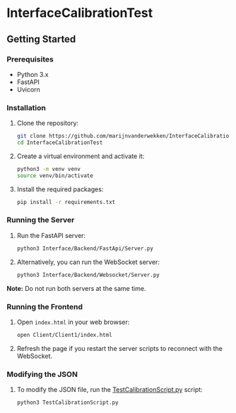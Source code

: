 # InterfaceCalibrationTest


## Getting Started

### Prerequisites

- Python 3.x
- FastAPI
- Uvicorn

### Installation

1. Clone the repository:
    ```sh
    git clone https://github.com/marijnvanderwekken/InterfaceCalibrationTest.git
    cd InterfaceCalibrationTest
    ```

2. Create a virtual environment and activate it:
    ```sh
    python3 -m venv venv
    source venv/bin/activate
    ```

3. Install the required packages:
    ```sh
    pip install -r requirements.txt
    ```

### Running the Server


1. Run the FastAPI server:
    ```sh
    python3 Interface/Backend/FastApi/Server.py
    ```

2. Alternatively, you can run the WebSocket server:
    ```sh
    python3 Interface/Backend/Websocket/Server.py
    ```

**Note:** Do not run both servers at the same time.

### Running the Frontend

1. Open `index.html` in your web browser:
    ```sh
    open Client/Client1/index.html
    ```

2. Refresh the page if you restart the server scripts to reconnect with the WebSocket.

### Modifying the JSON

1. To modify the JSON file, run the [TestCalibrationScript.py](http://_vscodecontentref_/2) script:
    ```sh
    python3 TestCalibrationScript.py
    ```

